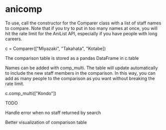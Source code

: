 # anicomp

To use, call the constructor for the Comparer class with a list of staff names to compare. Note that if you try to put in too many names at once, you will hit the rate limit for the AniList API, especially if you have people with long careers.

c = Comparer(["Miyazaki", "Takahata", "Kotabe])

The comparison table is stored as a pandas DataFrame in c.table

Names can be added with comp_multi. The table will update automatically to include the new staff members in the comparison. In this way, you can add as many people to the comparison as you want without breaking the rate limit.

c.comp_multi(["Kondo"])

TODO

Handle error when no staff returned by search

Better visualization of comparison table
